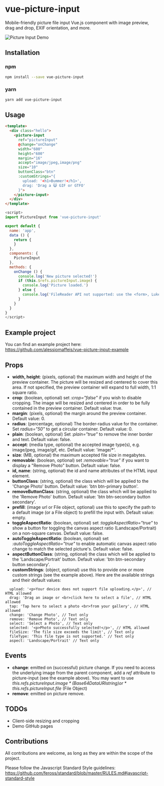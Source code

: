 vue-picture-input
=============

Mobile-friendly picture file input Vue.js component with image preview, drag and drop, EXIF orientation, and more.

![Picture Input Demo](http://i.giphy.com/3o84UfcY1QV7Unrtba.gif)


## Installation

### npm

``` sh
npm install --save vue-picture-input
```
### yarn

``` sh
yarn add vue-picture-input
```

## Usage

```HTML
<template>
  <div class="hello">    
    <picture-input 
      ref="pictureInput" 
      @change="onChange" 
      width="600" 
      height="600" 
      margin="16" 
      accept="image/jpeg,image/png" 
      size="10" 
      buttonClass="btn"
      :customStrings="{
        upload: '<h1>Bummer!</h1>',
        drag: 'Drag a 😺 GIF or GTFO'
      }">
    </picture-input>
  </div>
</template>
```

```javascript
<script>
import PictureInput from 'vue-picture-input'

export default {
  name: 'app',
  data () {
    return {
    }
  },
  components: {
    PictureInput
  },
  methods: {
    onChange () {
      console.log('New picture selected!')
      if (this.$refs.pictureInput.image) {
        console.log('Picture loaded.')
      } else {
        console.log('FileReader API not supported: use the <form>, Luke!')
      }
    }
  }
}
</script>
```

## Example project

You can find an example project here: https://github.com/alessiomaffeis/vue-picture-input-example

## Props

- **width, height**: (pixels, optional) the maximum width and height of the preview container. The picture will be resized and centered to cover this area. If not specified, the preview container will expand to full width, 1:1 square ratio.
- **crop**: (boolean, optional) set *:crop="false"* if you wish to disable cropping. The image will be resized and centered in order to be fully contained in the preview container. Default value: true.
- **margin**: (pixels, optional) the margin around the preview container. Default value: 0.
- **radius**: (percentage, optional) The border-radius value for the container. Set *radius="50"* to get a circular container. Default value: 0.
- **plain**: (boolean, optional) Set *:plain="true"* to remove the inner border and text. Default value: false.
- **accept**: (media type, optional) the accepted image type(s), e.g. image/jpeg, image/gif, etc. Default value: 'image/*'. 
- **size**: (MB, optional) the maximum accepted file size in megabytes.
- **removable**: (boolean, optional) set *:removable="true"* if you want to display a "Remove Photo" button. Default value: false.
- **id, name**: (string, optional) the id and name attributes of the HTML input element.
- **buttonClass**: (string, optional) the class which will be applied to the 'Change Photo' button.
  Default value: 'btn btn-primary button'.
- **removeButtonClass**: (string, optional) the class which will be applied to the 'Remove Photo' button.
  Default value: 'btn btn-secondary button secondary'.
- **prefill**: (image url or File object, optional) use this to specify the path to a default image (or a File object) to prefill the input with. Default value: empty.
- **toggleAspectRatio**: (boolean, optional) set *:toggleAspectRatio="true"* to show a button for toggling the canvas aspect ratio (Landscape/Portrait) on a non-square canvas. Default value: false.
- **autoToggleAspectRatio**: (boolean, optional) set *:autoToggleAspectRatio="true"* to enable automatic canvas aspect ratio change to match the selected picture's. Default value: false.
- **aspectButtonClass**: (string, optional) the class which will be applied to the 'Landscape/Portrait' button.
  Default value: 'btn btn-secondary button secondary'.
- **customStrings**: (object, optional) use this to provide one or more custom strings (see the example above). Here are the available strings and their default values:
```
  upload: '<p>Your device does not support file uploading.</p>', // HTML allowed
  drag: 'Drag an image or <br>click here to select a file', // HTML allowed
  tap: 'Tap here to select a photo <br>from your gallery', // HTML allowed
  change: 'Change Photo', // Text only
  remove: 'Remove Photo', // Text only
  select: 'Select a Photo', // Text only
  selected: '<p>Photo successfully selected!</p>', // HTML allowed
  fileSize: 'The file size exceeds the limit', // Text only
  fileType: 'This file type is not supported.' // Text only
  aspect: 'Landscape/Portrait' // Text only
```
   
## Events

- **change**: emitted on (successful) picture change. If you need to access the underlying image from the parent component, add a *ref* attribute to picture-input (see the example above). You may want to use *this.$refs.pictureInput.image* (Base64 Data URI string) or *this.$refs.pictureInput.file* (File Object)
- **remove**: emitted on picture remove.
  
## TODOs

- Client-side resizing and cropping
- Demo GitHub pages


## Contributions

All contributions are welcome, as long as they are within the scope of the project.

Please follow the Javascript Standard Style guidelines:
https://github.com/feross/standard/blob/master/RULES.md#javascript-standard-style
